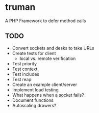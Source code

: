 truman
======

A PHP Framework to defer method calls

TODO
----
- Convert sockets and desks to take URLs
- Create tests for client
  + local vs. remote verification
- Test priority
- Test context
- Test includes
- Test reap
- Create an example client/server
- Implement load testing
- What happens when a socket fails?
- Document functions
- Autoscaling drawers?